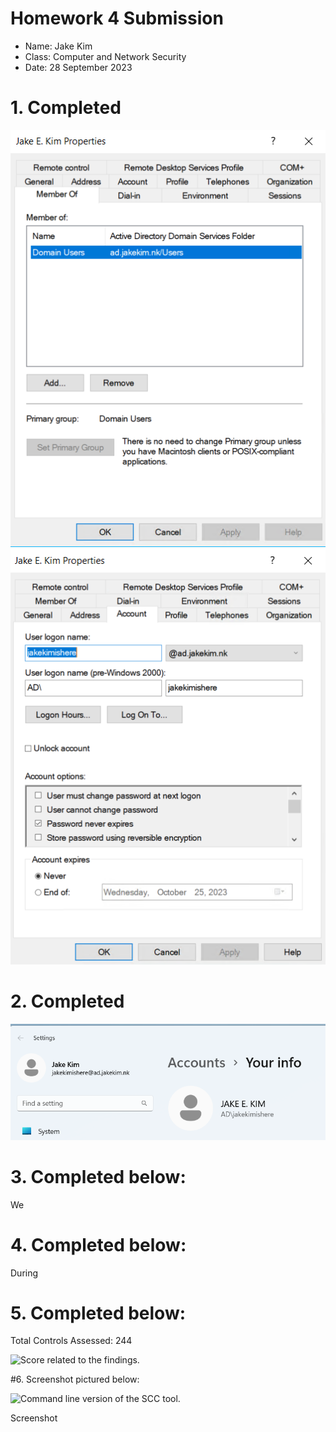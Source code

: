 # **Homework 4 Submission**

- Name: Jake Kim
- Class: Computer and Network Security
- Date: 28 September 2023


# 1. Completed  
![Screenshot #1](Screenshots/HW4_Section2.0.png)
![Screenshot #2](Screenshots/HW4_Section2.1.png)
# 2. Completed 
![Screenshot #1](Screenshots/HW4_Section3.0.png)

# 3. Completed below:

We 

# 4. Completed below:

During


# 5. Completed below:

Total Controls Assessed: 244


![Score related to the findings.](Screenshots/HW3g.png)

#6. Screenshot pictured below:

![Command line version of the SCC tool.](Screenshots/HW3i.png)

Screenshot 
